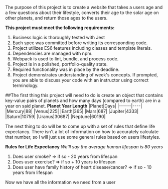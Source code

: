 The purpose of this project is to create a website that takes a users age and a few questions about their lifestyle, converts their age to the solar age on other planets, and return those ages to the users.

**This project must meet the following requirements:**

1. Business logic is thoroughly tested with Jest
2. Each spec was committed before writing its corresponding code.
3. Project utilizes ES6 features including classes and template literals.
4. Dependencies are managed with npm.
5. Webpack is used to lint, bundle, and process code.
6. Project is in a polished, portfolio-quality state.
7. Required functionality was in place by the deadline.
8. Project demonstrates understanding of week's concepts. If prompted, you are able to discuss your code with an instructor using correct terminology.

##The first thing this project will need to do is create an object that contains key-value pairs of planets and how many days (compared to earth) are in a year on said planet.
**Planet Year Length**
|Planet|Days|
|------|----|
|Mercury|88|
|Venus|225|
|Earth|365|
|Mars|687|
|Jupiter|4333|
|Saturn|10759|
|Uranus|30687|
|Neptune|60190|

The next thing to do will be to come up with a set of rules that define life expectancy. There isn't a lot of information on how to accurately calculate that number, so I will just use some general rules based on users lifestyles.

**Rules for Life Expectancy**
_We'll say the average human lifespan is 80 years_

1. Does user smoke? => if so - 20 years from lifespan
2. Does user exercise? => if so + 10 years to lifespan
3. Does user have family history of heart disease/cancer? => if so - 10 years from lifespan

Now we have all the information we need from a user
